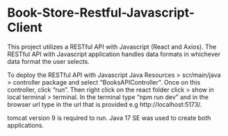 # Book-Store-Restful-Javascript-Client
This project utilizes a RESTful API with Javascript (React and Axios). The RESTful API with Javascript application handles data formats in whichever data format the user selects.

To deploy the RESTful API with Javascript Java Resources > scr/main/java > controller package and select “BooksAPIController”. Once on this controller, click “run”. Then right click on the react folder click > show in local terminal > terminal. In the terminal type “npm run dev” and in the browser url type in the url that is provided e.g http://localhost:5173/.

tomcat version 9 is required to run.
Java 17 SE was used to create both applications.
